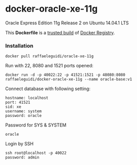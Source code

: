 docker-oracle-xe-11g
============================

Oracle Express Edition 11g Release 2 on Ubuntu 14.04.1 LTS

This **Dockerfile** is a [trusted build](https://registry.hub.docker.com/u/wnameless/oracle-xe-11g/) of [Docker Registry](https://registry.hub.docker.com/).

### Installation
```
docker pull raffaeleguidi/oracle-xe-11g
```

Run with 22, 8080 and 1521 ports opened:
```
docker run -d -p 40022:22 -p 41521:1521 -p 48080:8080 raffaeleguidi/docker-oracle-xe-11g --name oracle-base:v1
```

Connect database with following setting:
```
hostname: localhost
port: 41521
sid: xe
username: system
password: oracle
```

Password for SYS & SYSTEM
```
oracle
```

Login by SSH
```
ssh root@localhost -p 40022
password: admin
```
